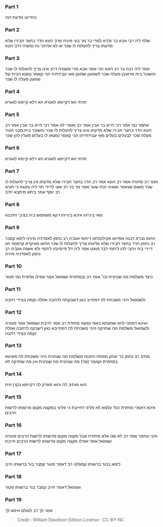 
### Part 1
כהדיוט מדעת דמי

### Part 2
שלח ליה רבי אבא בר זבדא למרי בר מר בעי מיניה מרב הונא הדר בחצר חבירו שלא מדעתו צריך להעלות לו שכר או לא אדהכי נח נפשיה דרב הונא

### Part 3
אמר ליה רבה בר רב הונא הכי אמר אבא מרי משמיה דרב אינו צריך להעלות לו שכר והשוכר בית מראובן מעלה שכר לשמעון שמעון מאי עבידתיה הכי קאמר נמצא הבית של שמעון מעלה לו שכר

### Part 4
תרתי הא דקיימא לאגרא הא דלא קיימא לאגרא

### Part 5
אתמר נמי אמר רבי חייא בר אבין אמר רב ואמרי לה אמר רבי חייא בר אבין אמר רב הונא הדר בחצר חבירו שלא מדעתו אינו צריך להעלות לו שכר והשוכר בית מבני העיר מעלה שכר לבעלים בעלים מאי עבידתייהו הכי קאמר נמצאו לו בעלים מעלין להן שכר

### Part 6
תרתי הא דקיימא לאגרא הא דלא קיימא לאגרא

### Part 7
אמר רב סחורה אמר רב הונא אמר רב הדר בחצר חבירו שלא מדעתו אין צריך להעלות לו שכר משום שנאמר ושאיה יוכת שער אמר מר בר רב אשי לדידי חזי ליה ומנגח כי תורא רב יוסף אמר ביתא מיתבא יתיב

### Part 8
מאי בינייהו איכא בינייהו דקא משתמש ביה בציבי ותיבנא

### Part 9
ההוא גברא דבנה אפדנא אקילקלתא דיתמי אגביה רב נחמן לאפדניה מיניה לימא קסבר רב נחמן הדר בחצר חבירו שלא מדעתו צריך להעלות לו שכר ההוא מעיקרא קרמנאי הוו דיירי ביה ויהבי להו ליתמי דבר מועט אמר ליה זיל פייסינהו ליתמי ולא אשגח אגביה רב נחמן לאפדניה מיניה

### Part 10
כיצד משלמת מה שנהנית וכו׳ אמר רב ובמחזרת ושמואל אמר אפילו מחזרת נמי פטור

### Part 11
ולשמואל היכי משכחת לה דמחייב כגון דשבקתה לרחבה ואזלה וקמה בצידי רחבה

### Part 12
ואיכא דמתני להא שמעתא באפי נפשה מחזרת רב אמר חייבת ושמואל אמר פטורה ולשמואל משלמת מה שהזיקה היכי משכחת לה דמחייבא כגון דשבקה לרחבה ואזלה וקמה בצידי רחבה

### Part 13
מתיב רב נחמן בר יצחק מפתח החנות משלמת מה שנהנית היכי משכחת לה פשיטא במחזרת וקאמר (מר) מה שנהנית מה שנהנית אין מה שהזיקה לא

### Part 14
הוא מותיב לה והוא מפרק לה דקיימא בקרן זוית

### Part 15
איכא דאמרי מחזרת כולי עלמא לא פליגי דחייבת כי פליגי במקצה מקום מרשותו לרשות הרבים

### Part 16
והכי אתמר אמר רב לא שנו אלא מחזרת אבל מקצה מקום מרשותו לרשות הרבים פטורה ושמואל אמר אפילו מקצה מקום מרשותו לרשות הרבים חייבת

### Part 17
לימא בבור ברשותו קמפלגי רב דאמר פטור קסבר בור ברשותו חייב

### Part 18
ושמואל דאמר חייב קסבר בור ברשותו פטור

### Part 19
אמר לך רב לעולם אימא לך

>Credit : William Davidson Edition
>License : CC-BY-NC